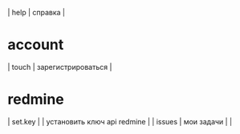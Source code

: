 
| help        | справка                 |

# account

| touch       | зарегистрироваться      |

# redmine

| set.key | <api-key>  | установить ключ api redmine |
| issues  | мои задачи |                             |

